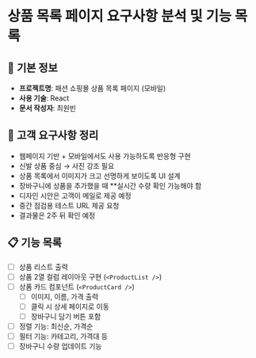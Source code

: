 # 상품 목록 페이지 요구사항 분석 및 기능 목록


## 📌 기본 정보
- **프로젝트명**: 패션 쇼핑몰 상품 목록 페이지 (모바일)
- **사용 기술**: React
- **문서 작성자**: 최원빈


## 📝 고객 요구사항 정리

- 웹페이지 기반 + 모바일에서도 사용 가능하도록 반응형 구현
- 신발 상품 중심 → 사진 강조 필요
- 상품 목록에서 이미지가 크고 선명하게 보이도록 UI 설계
- 장바구니에 상품을 추가했을 때 **실시간 수량 확인 가능해야 함
- 디자인 시안은 고객이 메일로 제공 예정
- 중간 점검용 테스트 URL 제공 요청
- 결과물은 2주 뒤 확인 예정


## 📋 기능 목록

- [ ] 상품 리스트 출력  
- [ ] 상품 2열 컬럼 레이아웃 구현 (`<ProductList />`)
- [ ] 상품 카드 컴포넌트 (`<ProductCard />`)
  - [ ] 이미지, 이름, 가격 출력
  - [ ] 클릭 시 상세 페이지로 이동
  - [ ] 장바구니 담기 버튼 포함
- [ ] 정렬 기능: 최신순, 가격순
- [ ] 필터 기능: 카테고리, 가격대 등
- [ ] 장바구니 수량 업데이트 기능
